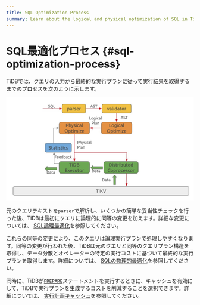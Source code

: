 ```yaml
---
title: SQL Optimization Process
summary: Learn about the logical and physical optimization of SQL in TiDB.
---
```


# SQL最適化プロセス {#sql-optimization-process}

TiDBでは、クエリの入力から最終的な実行プランに従って実行結果を取得するまでのプロセスを次のように示します。

![SQL Optimization Process](/media/sql-optimization.png)

元のクエリテキストを`parser`で解析し、いくつかの簡単な妥当性チェックを行った後、TiDBは最初にクエリに論理的に同等の変更を加えます。詳細な変更については、 [SQL論理最適化](/sql-logical-optimization.md)を参照してください。

これらの同等の変更により、このクエリは論理実行プランで処理しやすくなります。同等の変更が行われた後、TiDBは元のクエリと同等のクエリプラン構造を取得し、データ分散とオペレーターの特定の実行コストに基づいて最終的な実行プランを取得します。詳細については、 [SQLの物理的最適化](/sql-physical-optimization.md)を参照してください。

同時に、TiDBが[`PREPARE`](/sql-statements/sql-statement-prepare.md)ステートメントを実行するときに、キャッシュを有効にして、TiDBで実行プランを生成するコストを削減することを選択できます。詳細については、 [実行計画キャッシュ](/sql-prepared-plan-cache.md)を参照してください。
